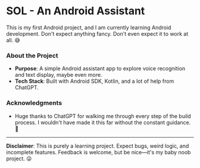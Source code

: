 # SOL - An Android Assistant

This is my first Android project, and I am currently learning Android development. Don't expect anything fancy. Don't even expect it to work at all. 😅 

### About the Project
- **Purpose**: A simple Android assistant app to explore voice recognition and text display, maybe even more.
- **Tech Stack**: Built with Android SDK, Kotlin, and a lot of help from ChatGPT.

### Acknowledgments
- Huge thanks to ChatGPT for walking me through every step of the build process. I wouldn't have made it this far without the constant guidance. 🙏

---

**Disclaimer**: This is purely a learning project. Expect bugs, weird logic, and incomplete features. Feedback is welcome, but be nice—it's my baby noob project. 😜
